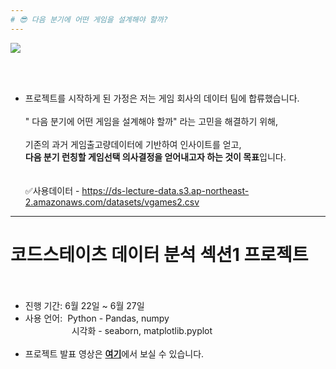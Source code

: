 ```yaml
---
# 😎 다음 분기에 어떤 게임을 설계해야 할까?
---
```

![](https://cdn.cloudflare.steamstatic.com/steam/apps/239820/ss_3ecc65538ac4170f1855f089377baaa8001e5d68.1920x1080.jpg?t=1605506865)

<br><br>

- 프로젝트를 시작하게 된  가정은 저는 게임 회사의 데이터 팀에 합류했습니다.<br><br>
" 다음 분기에 어떤 게임을 설계해야 할까" 라는 고민을 해결하기 위해, <br><br>
기존의 과거 게임출고량데이터에 기반하여 인사이트를 얻고,<br>
**다음 분기 런칭할 게임선택 의사결정을 얻어내고자 하는 것이 목표**입니다.<br>
<br><br>
✅사용데이터 - https://ds-lecture-data.s3.ap-northeast-2.amazonaws.com/datasets/vgames2.csv
---

# 코드스테이츠 데이터 분석 섹션1 프로젝트<br><br>
- 진행 기간: 6월 22일 ~ 6월 27일<br>
- 사용 언어: &#160;Python - Pandas, numpy<br>
　　　　　&#160;시각화 - seaborn, matplotlib.pyplot<br><br>
- 프로젝트 발표 영상은 [**여기**](https://youtu.be/SXrkczisWTM)에서 보실 수 있습니다.<br>

